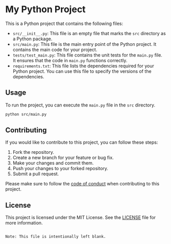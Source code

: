 # My Python Project

This is a Python project that contains the following files:

- `src/__init__.py`: This file is an empty file that marks the `src` directory as a Python package.
- `src/main.py`: This file is the main entry point of the Python project. It contains the main code for your project.
- `tests/test_main.py`: This file contains the unit tests for the `main.py` file. It ensures that the code in `main.py` functions correctly.
- `requirements.txt`: This file lists the dependencies required for your Python project. You can use this file to specify the versions of the dependencies.

## Usage

To run the project, you can execute the `main.py` file in the `src` directory.

```bash
python src/main.py
```

## Contributing

If you would like to contribute to this project, you can follow these steps:

1. Fork the repository.
2. Create a new branch for your feature or bug fix.
3. Make your changes and commit them.
4. Push your changes to your forked repository.
5. Submit a pull request.

Please make sure to follow the [code of conduct](CONTRIBUTING.md) when contributing to this project.

## License

This project is licensed under the MIT License. See the [LICENSE](LICENSE) file for more information.
```

Note: This file is intentionally left blank.